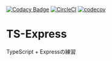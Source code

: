 [![Codacy Badge](https://api.codacy.com/project/badge/Grade/f7882f13267e4615b458bca1dd2673d9)](https://app.codacy.com/app/kotauchisunsun/ts-express?utm_source=github.com&utm_medium=referral&utm_content=kotauchisunsun/ts-express&utm_campaign=Badge_Grade_Settings)
[![CircleCI](https://circleci.com/gh/kotauchisunsun/ts-express.svg?style=svg)](https://circleci.com/gh/kotauchisunsun/ts-express)
[![codecov](https://codecov.io/gh/kotauchisunsun/ts-express/branch/master/graph/badge.svg)](https://codecov.io/gh/kotauchisunsun/ts-express)

# TS-Express

TypeScript + Expressの練習